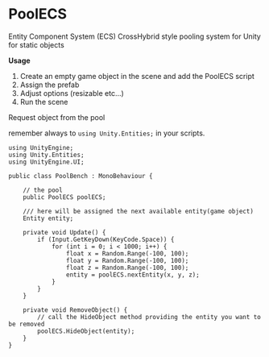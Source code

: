 # PoolECS
Entity Component System (ECS) CrossHybrid style pooling system for Unity for static objects

**Usage**
1. Create an empty game object in the scene and add the PoolECS script
2. Assign the prefab 
3. Adjust options (resizable etc...)
4. Run the scene

Request object from the pool

remember always to  ```using Unity.Entities;``` in your scripts. 

```
using UnityEngine;
using Unity.Entities;
using UnityEngine.UI;

public class PoolBench : MonoBehaviour {

    // the pool
    public PoolECS poolECS;
    
    /// here will be assigned the next available entity(game object)
    Entity entity;

    private void Update() {
        if (Input.GetKeyDown(KeyCode.Space)) {
            for (int i = 0; i < 1000; i++) {
                float x = Random.Range(-100, 100);
                float y = Random.Range(-100, 100);
                float z = Random.Range(-100, 100);
                entity = poolECS.nextEntity(x, y, z);
            }
        }
    }
    
    private void RemoveObject() {
        // call the HideObject method providing the entity you want to be removed
        poolECS.HideObject(entity);
    }
}
```
